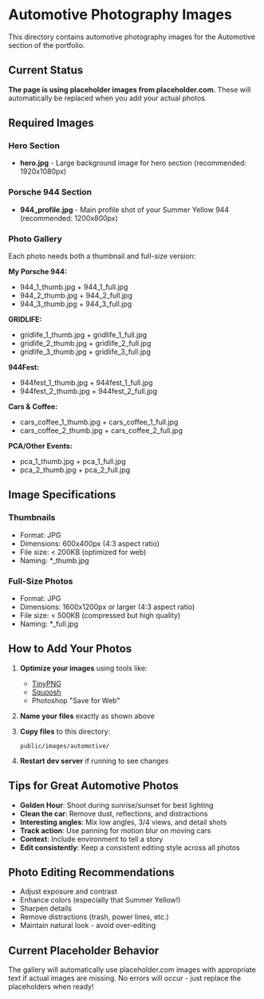 # Automotive Photography Images

This directory contains automotive photography images for the Automotive section of the portfolio.

## Current Status

**The page is using placeholder images from placeholder.com**. These will automatically be replaced when you add your actual photos.

## Required Images

### Hero Section
- **hero.jpg** - Large background image for hero section (recommended: 1920x1080px)

### Porsche 944 Section
- **944_profile.jpg** - Main profile shot of your Summer Yellow 944 (recommended: 1200x800px)

### Photo Gallery

Each photo needs both a thumbnail and full-size version:

**My Porsche 944:**
- 944_1_thumb.jpg + 944_1_full.jpg
- 944_2_thumb.jpg + 944_2_full.jpg
- 944_3_thumb.jpg + 944_3_full.jpg

**GRIDLIFE:**
- gridlife_1_thumb.jpg + gridlife_1_full.jpg
- gridlife_2_thumb.jpg + gridlife_2_full.jpg
- gridlife_3_thumb.jpg + gridlife_3_full.jpg

**944Fest:**
- 944fest_1_thumb.jpg + 944fest_1_full.jpg
- 944fest_2_thumb.jpg + 944fest_2_full.jpg

**Cars & Coffee:**
- cars_coffee_1_thumb.jpg + cars_coffee_1_full.jpg
- cars_coffee_2_thumb.jpg + cars_coffee_2_full.jpg

**PCA/Other Events:**
- pca_1_thumb.jpg + pca_1_full.jpg
- pca_2_thumb.jpg + pca_2_full.jpg

## Image Specifications

### Thumbnails
- Format: JPG
- Dimensions: 600x400px (4:3 aspect ratio)
- File size: < 200KB (optimized for web)
- Naming: *_thumb.jpg

### Full-Size Photos
- Format: JPG
- Dimensions: 1600x1200px or larger (4:3 aspect ratio)
- File size: < 500KB (compressed but high quality)
- Naming: *_full.jpg

## How to Add Your Photos

1. **Optimize your images** using tools like:
   - [TinyPNG](https://tinypng.com/)
   - [Squoosh](https://squoosh.app/)
   - Photoshop "Save for Web"

2. **Name your files** exactly as shown above

3. **Copy files** to this directory:
   ```
   public/images/automotive/
   ```

4. **Restart dev server** if running to see changes

## Tips for Great Automotive Photos

- **Golden Hour**: Shoot during sunrise/sunset for best lighting
- **Clean the car**: Remove dust, reflections, and distractions
- **Interesting angles**: Mix low angles, 3/4 views, and detail shots
- **Track action**: Use panning for motion blur on moving cars
- **Context**: Include environment to tell a story
- **Edit consistently**: Keep a consistent editing style across all photos

## Photo Editing Recommendations

- Adjust exposure and contrast
- Enhance colors (especially that Summer Yellow!)
- Sharpen details
- Remove distractions (trash, power lines, etc.)
- Maintain natural look - avoid over-editing

## Current Placeholder Behavior

The gallery will automatically use placeholder.com images with appropriate text if actual images are missing. No errors will occur - just replace the placeholders when ready!
